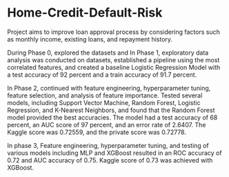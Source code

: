 # Home-Credit-Default-Risk

Project aims to improve loan approval process by considering factors such as monthly income, existing loans, and repayment history. 

During Phase 0, explored the datasets and In Phase 1, exploratory data analysis was conducted on datasets, established a pipeline using the most correlated features, and created a baseline Logistic Regression Model with a test accuracy of 92 percent and a train accuracy of 91.7 percent.

In Phase 2, continued with feature engineering, hyperparameter tuning, feature selection, and analysis of feature importance. Tested several models, including Support Vector Machine, Random Forest, Logistic Regression, and K-Nearest Neighbors, and found that the Random Forest model provided the best accuracies. The model had a test accuracy of 68 percent, an AUC score of 97 percent, and an error rate of 2.6407. The Kaggle score was 0.72559, and the private score was 0.72778.

In phase 3, Feature engineering, hyperparameter tuning, and testing of various models including MLP and XGBoost resulted in an ROC accuracy of 0.72 and AUC accuracy of 0.75. Kaggle score of 0.73 was achieved with XGBoost.
